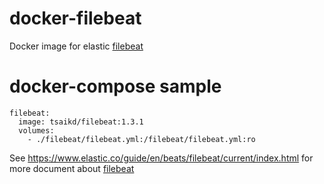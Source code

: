 docker-filebeat
===============

Docker image for elastic [filebeat]

# docker-compose sample

```
filebeat:
  image: tsaikd/filebeat:1.3.1
  volumes:
    - ./filebeat/filebeat.yml:/filebeat/filebeat.yml:ro
```

See https://www.elastic.co/guide/en/beats/filebeat/current/index.html for more document about [filebeat]

[filebeat]: https://www.elastic.co/products/beats/filebeat
